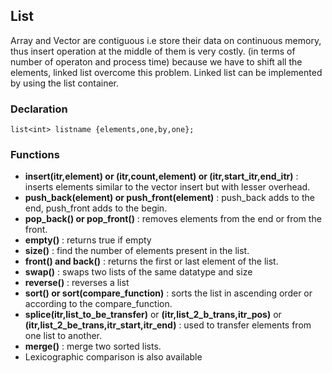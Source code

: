 ## List
Array and Vector are contiguous i.e store their data on continuous memory, thus insert operation at the middle of them is very costly. 
(in terms of number of operaton and process time) because we have to shift all the elements, linked list overcome this problem. 
Linked list can be implemented by using the list container.

### Declaration

```
list<int> listname {elements,one,by,one};
```

### Functions

- **insert(itr,element) or (itr,count,element) or (itr,start_itr,end_itr)** : inserts elements similar to the vector insert but with lesser overhead.
- **push_back(element) or push_front(element)** : push_back adds to the end, push_front adds to the begin.
- **pop_back() or pop_front()** : removes elements from the end or from the front.
- **empty()** : returns true if empty
- **size()** : find the number of elements present in the list.
- **front() and back()** : returns the first or last element of the list.
- **swap()** : swaps two lists of the same datatype and size
- **reverse()** : reverses a list
- **sort() or sort(compare_function)** : sorts the list in ascending order or according to the compare_function.
- **splice(itr,list_to_be_transfer)** or **(itr,list_2_b_trans,itr_pos)** or **(itr,list_2_be_trans,itr_start,itr_end)** : used to transfer elements from one list to another.
- **merge()** : merge two sorted lists.
- Lexicographic comparison is also available
